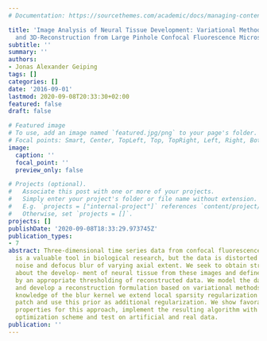 ```yaml
---
# Documentation: https://sourcethemes.com/academic/docs/managing-content/

title: 'Image Analysis of Neural Tissue Development: Variational Methods for Segmentation
  and 3D-Reconstruction from Large Pinhole Confocal Fluorescence Microscopy'
subtitle: ''
summary: ''
authors:
- Jonas Alexander Geiping
tags: []
categories: []
date: '2016-09-01'
lastmod: 2020-09-08T20:33:30+02:00
featured: false
draft: false

# Featured image
# To use, add an image named `featured.jpg/png` to your page's folder.
# Focal points: Smart, Center, TopLeft, Top, TopRight, Left, Right, BottomLeft, Bottom, BottomRight.
image:
  caption: ''
  focal_point: ''
  preview_only: false

# Projects (optional).
#   Associate this post with one or more of your projects.
#   Simply enter your project's folder or file name without extension.
#   E.g. `projects = ["internal-project"]` references `content/project/deep-learning/index.md`.
#   Otherwise, set `projects = []`.
projects: []
publishDate: '2020-09-08T18:33:29.973745Z'
publication_types:
- 7
abstract: Three-dimensional time series data from confocal fluorescence microscopes
  is a valuable tool in biological research, but the data is distorted by Poisson
  noise and defocus blur of varying axial extent. We seek to obtain structural information
  about the develop- ment of neural tissue from these images and define a segmentation
  by an appropriate thresholding of reconstructed data. We model the data degradation
  and develop a reconstruction formulation based on variational methods. Due to imprecise
  knowledge of the blur kernel we extend local sparsity regularization to a local
  patch and use this prior as additional regularization. We show favorable analytical
  properties for this approach, implement the resulting algorithm with a primal-dual
  optimization scheme and test on artificial and real data.
publication: ''
---
```

